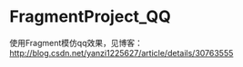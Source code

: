 # FragmentProject_QQ
使用Fragment模仿qq效果，见博客：http://blog.csdn.net/yanzi1225627/article/details/30763555
